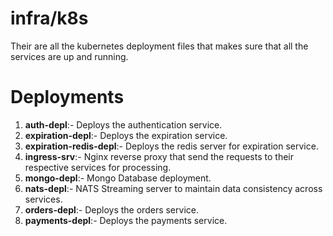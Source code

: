 # infra/k8s
Their are all the kubernetes deployment files that makes sure that all the services are up and running.

# Deployments
1. **auth-depl**:- Deploys the authentication service.
2. **expiration-depl**:- Deploys the expiration service.
3. **expiration-redis-depl**:- Deploys the redis server for expiration service.
4. **ingress-srv**:- Nginx reverse proxy that send the requests to their respective services for processing.
5. **mongo-depl**:- Mongo Database deployment.
6. **nats-depl**:- NATS Streaming server to maintain data consistency across services.
7. **orders-depl**:- Deploys the orders service.
8. **payments-depl**:- Deploys the payments service.